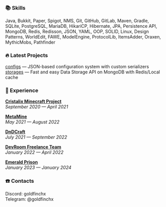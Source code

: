 ### 📚 Skills
Java, Bukkit, Paper, Spigot, NMS, Git, GitHub, GitLab, Maven, Gradle, SQLite, PostgreSQL, MariaDB, HikariCP, Hibernate, JPA, Persistence API, MongoDB, Redis, Redisson, JSON, YAML, OOP, SOLID, Linux, Design Patterns, WorldEdit, FAWE, ModelEngine, ProtocolLib, ItemsAdder, Oraxen, MythicMobs, Pathfinder

### 🔥 Latest Projects
[configs](https://github.com/goldfinchx/configs) — JSON-based configuration system with custom serializers    
[storages](https://github.com/goldfinchx/storages) — Fast and easy Data Storage API on MongoDB with Redis/Local cache

### 📜 Experience
[**Cristalix Minecraft Project**](cristalix.gg)   
*September 2020 — April 2021*

[**MetaMine**](https://twitter.com/metaminemc)   
*May 2021 — August 2022*

**[DnDCraft](https://www.dndcraft.com)**  
*July 2021 — September 2022*

**[DevRoom Freelance Team](https://www.devroomteam.com)**    
*January 2022 — April 2022*

**[Emerald Prison](https://discord.gg/TybRjc42)**           
*January 2023 — January 2024*


### ☎️ Contacts 
Discord: goldfinchx    
Telegram: @goldfinchx
